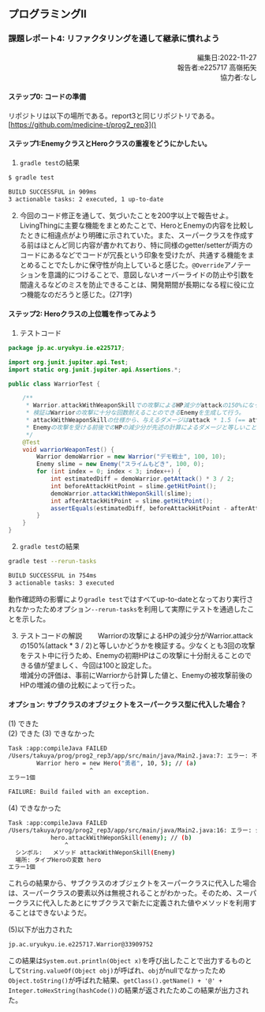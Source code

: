 ## プログラミングⅡ 
### 課題レポート4: リファクタリングを通して継承に慣れよう

<script type="text/javascript" async src="https://cdnjs.cloudflare.com/ajax/libs/mathjax/2.7.7/MathJax.js?config=TeX-MML-AM_CHTML">
</script>
<script type="text/x-mathjax-config">
 MathJax.Hub.Config({
 tex2jax: {
 inlineMath: [['$', '$'] ],
 displayMath: [ ['$$','$$'], ["\\[","\\]"] ]
 }
 });
</script>

<div style="text-align: right;">
編集日:2022-11-27<br>
報告者:e225717 高嶺拓矢<br>  
協力者:なし
</div>

#### ステップ0: コードの準備
リポジトリは以下の場所である。report3と同じリポジトリである。
[https://github.com/medicine-t/prog2_rep3]()

#### ステップ1:EnemyクラスとHeroクラスの重複をどうにかしたい。
1. `gradle test`の結果
```bash
$ gradle test

BUILD SUCCESSFUL in 909ms
3 actionable tasks: 2 executed, 1 up-to-date
```

2. 今回のコード修正を通して、気づいたことを200字以上で報告せよ。  
LivingThingに主要な機能をまとめたことで、HeroとEnemyの内容を比較したときに相違点がより明確に示されていた。また、スーパークラスを作成する前はほとんど同じ内容が書かれており、特に同様のgetter/setterが両方のコードにあるなどでコードが冗長という印象を受けたが、共通する機能をまとめることでたしかに保守性が向上していると感じた。`@Override`アノテーションを意識的につけることで、意図しないオーバーライドの防止や引数を間違えるなどのミスを防止できることは、開発期間が長期になる程に役に立つ機能なのだろうと感じた。(271字)



#### ステップ2: Heroクラスの上位職を作ってみよう
1. テストコード
```java
package jp.ac.uryukyu.ie.e225717;

import org.junit.jupiter.api.Test;
import static org.junit.jupiter.api.Assertions.*;

public class WarriorTest {

    /**
     * Warrior.attackWithWeaponSkillでの攻撃によるHP減少がattackの150%になっているかの確認
     * 検証はWarriorの攻撃に十分な回数耐えることのできるEnemyを生成して行う。
     * attackWithWeaponSkillの仕様から、与えるダメージはattack * 1.5 (== attack * 3 / 2)である
     * Enemyの攻撃を受ける前後でのHPの減少分が先述の計算によるダメージと等しいことを期待する
     */
    @Test
    void warriorWeaponTest() {
        Warrior demoWarrior = new Warrior("デモ戦士", 100, 10);
        Enemy slime = new Enemy("スライムもどき", 100, 0);
        for (int index = 0; index < 3; index++) {
            int estimatedDiff = demoWarrior.getAttack() * 3 / 2;
            int beforeAttackHitPoint = slime.getHitPoint();
            demoWarrior.attackWithWeponSkill(slime);
            int afterAttackHitPoint = slime.getHitPoint();
            assertEquals(estimatedDiff, beforeAttackHitPoint - afterAttackHitPoint);
        }
    }
}
```

2. `gradle test`の結果
``` bash
gradle test --rerun-tasks

BUILD SUCCESSFUL in 754ms
3 actionable tasks: 3 executed
```
動作確認時の影響により`gradle test`ではすべてup-to-dateとなっており実行されなかったためオプション`--rerun-tasks`を利用して実際にテストを通過したことを示した。


3. テストコードの解説　　
Warriorの攻撃によるHPの減少分がWarrior.attackの150%(attack * 3 / 2)と等しいかどうかを検証する。少なくとも3回の攻撃をテスト中に行うため、Enemyの初期HPはこの攻撃に十分耐えることのできる値が望ましく、今回は100と設定した。  
増減分の評価は、事前にWarriorから計算した値と、Enemyの被攻撃前後のHPの増減の値の比較によって行った。

#### オプション: サブクラスのオブジェクトをスーパークラス型に代入した場合？
(1) できた  
(2) できた
(3) できなかった  
```bash
Task :app:compileJava FAILED
/Users/takuya/prog/prog2_rep3/app/src/main/java/Main2.java:7: エラー: 不適合な型: HeroをWarriorに変換できません:
        Warrior hero = new Hero("勇者", 10, 5); // (a)
                       ^
エラー1個

FAILURE: Build failed with an exception.
```
(4) できなかった  
```bash
Task :app:compileJava FAILED
/Users/takuya/prog/prog2_rep3/app/src/main/java/Main2.java:16: エラー: シンボルを見つけられません
            hero.attackWithWeponSkill(enemy); // (b)
                ^
  シンボル:   メソッド attackWithWeponSkill(Enemy)
  場所: タイプHeroの変数 hero
エラー1個
```
これらの結果から、サブクラスのオブジェクトをスーパークラスに代入した場合は、スーパークラスの要素以外は無視されることがわかった。そのため、スーパークラスに代入したあとにサブクラスで新たに定義された値やメソッドを利用することはできないようだ。

(5)以下が出力された
```bash
jp.ac.uryukyu.ie.e225717.Warrior@33909752
```
この結果は`System.out.println(Object x)`を呼び出したことで出力するものとして`String.valueOf(Object obj)`が呼ばれ、`obj`がnullでなかったため`Object.toString()`が呼ばれた結果、`getClass().getName() + '@' + Integer.toHexString(hashCode())`の結果が返されたためこの結果が出力された。